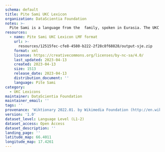 ```yaml
---
schema: default
title: Pite Sami UKC Lexicon
organization: DataScientia Foundation
notes: >-
  Pite Sami is a language from the  family, spoken in Eurasia. The UKC Lexicon of Pite Sami is represented as a lexico-semantic network. It consists of words, word senses, synsets, as well as sense-level and synset-level relationships.
resources:
  - name: Pite Sami UKC Lexicon LMF format
    url: >-
      resources/12515fec-cfe8-4580-b222-2f28c8f68828/output-sje.zip
    format: xml
    license: https://creativecommons.org/licenses/by-nc-sa/4.0/
    last_updated: 2023-04-13
    created: 2023-04-13
    size: 1513
    release_date: 2023-04-13
    distribution_document: ''
    language: Pite Sami
category:
  - UKC Lexicons
maintainer: DataScientia Foundation
maintainer_email: ''
tags: ''
provenance: 'Wiktionary 2022.01. by Wikimedia Foundation (http://en.wiktionary.org); Princeton WordNet 2.1 by Princeton University (https://wordnet.princeton.edu)'
version: '1.0'
dataset_level: Language Level (L1-2)
dataset_access: Open Access
dataset_description: ''
landing_page: ''
latitude_map: 66.4011
longitude_map: 17.4261
---
```

